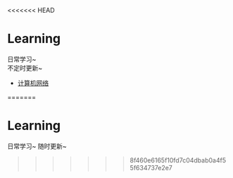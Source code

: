 <<<<<<< HEAD
# Learning #
日常学习~  
不定时更新~  
- [计算机网络](https://github.com/liangcuicui/Learning/blob/master/Learning/计算机网络.md)

=======
# Learning
日常学习~
随时更新~
>>>>>>> 8f460e6165f10fd7c04dbab0a4f55f634737e2e7
